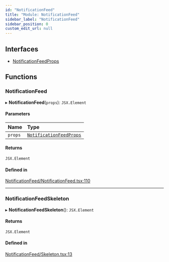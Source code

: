 ```yaml
---
id: "NotificationFeed"
title: "Module: NotificationFeed"
sidebar_label: "NotificationFeed"
sidebar_position: 0
custom_edit_url: null
---
```


## Interfaces

- [NotificationFeedProps](../interfaces/NotificationFeed.NotificationFeedProps)

## Functions

### NotificationFeed

▸ **NotificationFeed**(`props`): `JSX.Element`

#### Parameters

| Name | Type |
| :------ | :------ |
| `props` | [`NotificationFeedProps`](../interfaces/NotificationFeed.NotificationFeedProps) |

#### Returns

`JSX.Element`

#### Defined in

[NotificationFeed/NotificationFeed.tsx:110](https://github.com/selfcommunity/community-ui/blob/3d68cce/packages/sc-templates/src/components/NotificationFeed/NotificationFeed.tsx#L110)

___

### NotificationFeedSkeleton

▸ **NotificationFeedSkeleton**(): `JSX.Element`

#### Returns

`JSX.Element`

#### Defined in

[NotificationFeed/Skeleton.tsx:13](https://github.com/selfcommunity/community-ui/blob/3d68cce/packages/sc-templates/src/components/NotificationFeed/Skeleton.tsx#L13)
